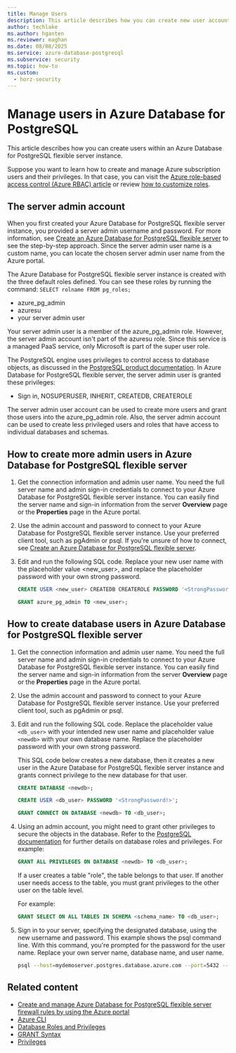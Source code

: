 ```yaml
---
title: Manage Users
description: This article describes how you can create new user accounts to interact with an Azure Database for PostgreSQL flexible server instance.
author: techlake
ms.author: hganten
ms.reviewer: maghan
ms.date: 08/08/2025
ms.service: azure-database-postgresql
ms.subservice: security
ms.topic: how-to
ms.custom:
  - horz-security
---
```


# Manage users in Azure Database for PostgreSQL

This article describes how you can create users within an Azure Database for PostgreSQL flexible server instance.

Suppose you want to learn how to create and manage Azure subscription users and their privileges. In that case, you can visit the [Azure role-based access control (Azure RBAC) article](/azure/role-based-access-control/built-in-roles) or review [how to customize roles](/azure/role-based-access-control/custom-roles).

## The server admin account

When you first created your Azure Database for PostgreSQL flexible server instance, you provided a server admin username and password. For more information, see [Create an Azure Database for PostgreSQL flexible server](quickstart-create-server.md) to see the step-by-step approach. Since the server admin user name is a custom name, you can locate the chosen server admin user name from the Azure portal.

The Azure Database for PostgreSQL flexible server instance is created with the three default roles defined. You can see these roles by running the command: `SELECT rolname FROM pg_roles;`

- azure_pg_admin
- azuresu
- your server admin user

Your server admin user is a member of the azure_pg_admin role. However, the server admin account isn't part of the azuresu role. Since this service is a managed PaaS service, only Microsoft is part of the super user role.

The PostgreSQL engine uses privileges to control access to database objects, as discussed in the [PostgreSQL product documentation](https://www.postgresql.org/docs/current/static/sql-createrole.html). In Azure Database for PostgreSQL flexible server, the server admin user is granted these privileges:

- Sign in, NOSUPERUSER, INHERIT, CREATEDB, CREATEROLE

The server admin user account can be used to create more users and grant those users into the azure_pg_admin role. Also, the server admin account can be used to create less privileged users and roles that have access to individual databases and schemas.

## How to create more admin users in Azure Database for PostgreSQL flexible server

1. Get the connection information and admin user name.
You need the full server name and admin sign-in credentials to connect to your Azure Database for PostgreSQL flexible server instance. You can easily find the server name and sign-in information from the server **Overview** page or the **Properties** page in the Azure portal.

1. Use the admin account and password to connect to your Azure Database for PostgreSQL flexible server instance. Use your preferred client tool, such as pgAdmin or psql.
If you're unsure of how to connect, see [Create an Azure Database for PostgreSQL flexible server](quickstart-create-server.md).

1. Edit and run the following SQL code. Replace your new user name with the placeholder value <new_user>, and replace the placeholder password with your own strong password.

    ```sql
    CREATE USER <new_user> CREATEDB CREATEROLE PASSWORD '<StrongPassword!>';
    
    GRANT azure_pg_admin TO <new_user>;
    ```
    
## How to create database users in Azure Database for PostgreSQL flexible server

1. Get the connection information and admin user name.
You need the full server name and admin sign-in credentials to connect to your Azure Database for PostgreSQL flexible server instance. You can easily find the server name and sign-in information from the server **Overview** page or the **Properties** page in the Azure portal.

1. Use the admin account and password to connect to your Azure Database for PostgreSQL flexible server instance. Use your preferred client tool, such as pgAdmin or psql.

1. Edit and run the following SQL code. Replace the placeholder value `<db_user>` with your intended new user name and placeholder value `<newdb>` with your own database name. Replace the placeholder password with your own strong password.

    This SQL code below creates a new database, then it creates a new user in the Azure Database for PostgreSQL flexible server instance and grants connect privilege to the new database for that user.
    
    ```sql
    CREATE DATABASE <newdb>;
    
    CREATE USER <db_user> PASSWORD '<StrongPassword!>';
    
    GRANT CONNECT ON DATABASE <newdb> TO <db_user>;
    ```
        
1. Using an admin account, you might need to grant other privileges to secure the objects in the database. Refer to the [PostgreSQL documentation](https://www.postgresql.org/docs/current/static/ddl-priv.html) for further details on database roles and privileges. For example:

    ```sql
    GRANT ALL PRIVILEGES ON DATABASE <newdb> TO <db_user>;
    ```

    If a user creates a table "role", the table belongs to that user. If another user needs access to the table, you must grant privileges to the other user on the table level.

    For example:

    ```sql
    GRANT SELECT ON ALL TABLES IN SCHEMA <schema_name> TO <db_user>;
    ```
    
1. Sign in to your server, specifying the designated database, using the new username and password. This example shows the psql command line. With this command, you're prompted for the password for the user name. Replace your own server name, database name, and user name.

    ```bash
    psql --host=mydemoserver.postgres.database.azure.com --port=5432 --username=db_user --dbname=newdb
    ```

## Related content

- [Create and manage Azure Database for PostgreSQL flexible server firewall rules by using the Azure portal](how-to-manage-firewall-portal.md)
- [Azure CLI](how-to-manage-firewall-cli.md)
- [Database Roles and Privileges](https://www.postgresql.org/docs/current/static/user-manag.html)
- [GRANT Syntax](https://www.postgresql.org/docs/current/static/sql-grant.html)
- [Privileges](https://www.postgresql.org/docs/current/static/ddl-priv.html)
